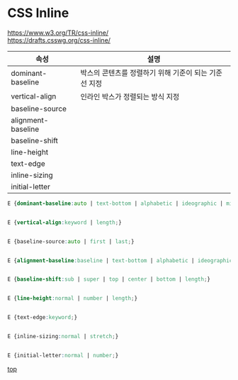 # CSS Inline

https://www.w3.org/TR/css-inline/    
https://drafts.csswg.org/css-inline/       


속성 | 설명
---|---
dominant-baseline | 박스의 콘텐츠를 정렬하기 위해 기준이 되는 기준선 지정  
vertical-align    | 인라인 박스가 정렬되는 방식 지정
baseline-source   |
alignment-baseline|
baseline-shift    |
line-height       |
text-edge         |
inline-sizing     |
initial-letter    |


```css
E {dominant-baseline:auto | text-bottom | alphabetic | ideographic | middle | central | mathematical | hanging | text-top;}


E {vertical-align:keyword | length;}


E {baseline-source:auto | first | last;}


E {alignment-baseline:baseline | text-bottom | alphabetic | ideographic | middle | central | mathematical | text-top;}


E {baseline-shift:sub | super | top | center | bottom | length;}


E {line-height:normal | number | length;}


E {text-edge:keyword;}


E {inline-sizing:normal | stretch;}


E {initial-letter:normal | number;}
```



[top](#)
